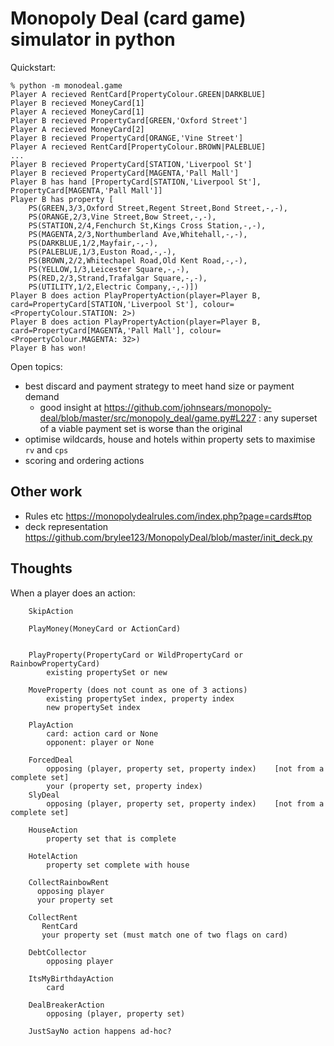 Monopoly Deal (card game) simulator in python
=====

Quickstart:

```
% python -m monodeal.game
Player A recieved RentCard[PropertyColour.GREEN|DARKBLUE]
Player B recieved MoneyCard[1]
Player A recieved MoneyCard[1]
Player B recieved PropertyCard[GREEN,'Oxford Street']
Player A recieved MoneyCard[2]
Player B recieved PropertyCard[ORANGE,'Vine Street']
Player A recieved RentCard[PropertyColour.BROWN|PALEBLUE]
...
Player B recieved PropertyCard[STATION,'Liverpool St']
Player B recieved PropertyCard[MAGENTA,'Pall Mall']
Player B has hand [PropertyCard[STATION,'Liverpool St'], PropertyCard[MAGENTA,'Pall Mall']]
Player B has property [
    PS(GREEN,3/3,Oxford Street,Regent Street,Bond Street,-,-), 
    PS(ORANGE,2/3,Vine Street,Bow Street,-,-), 
    PS(STATION,2/4,Fenchurch St,Kings Cross Station,-,-), 
    PS(MAGENTA,2/3,Northumberland Ave,Whitehall,-,-), 
    PS(DARKBLUE,1/2,Mayfair,-,-), 
    PS(PALEBLUE,1/3,Euston Road,-,-), 
    PS(BROWN,2/2,Whitechapel Road,Old Kent Road,-,-), 
    PS(YELLOW,1/3,Leicester Square,-,-), 
    PS(RED,2/3,Strand,Trafalgar Square,-,-), 
    PS(UTILITY,1/2,Electric Company,-,-)])
Player B does action PlayPropertyAction(player=Player B, card=PropertyCard[STATION,'Liverpool St'], colour=<PropertyColour.STATION: 2>)
Player B does action PlayPropertyAction(player=Player B, card=PropertyCard[MAGENTA,'Pall Mall'], colour=<PropertyColour.MAGENTA: 32>)
Player B has won!
```

Open topics:
* best discard and payment strategy to meet hand size or payment demand
    * good insight at https://github.com/johnsears/monopoly-deal/blob/master/src/monopoly_deal/game.py#L227 : any superset of a viable payment set is worse than the original
* optimise wildcards, house and hotels within property sets to maximise `rv` and `cps`
* scoring and ordering actions


Other work
---
* Rules etc https://monopolydealrules.com/index.php?page=cards#top
* deck representation https://github.com/brylee123/MonopolyDeal/blob/master/init_deck.py

Thoughts
----
When a player does an action:
```
    SkipAction

    PlayMoney(MoneyCard or ActionCard)


    PlayProperty(PropertyCard or WildPropertyCard or RainbowPropertyCard)
        existing propertySet or new
  
    MoveProperty (does not count as one of 3 actions)
        existing propertySet index, property index
        new propertySet index
  
    PlayAction
        card: action card or None
        opponent: player or None
   
    ForcedDeal
        opposing (player, property set, property index)    [not from a complete set]
        your (property set, property index)
    SlyDeal
        opposing (player, property set, property index)    [not from a complete set]
   
    HouseAction
        property set that is complete
    
    HotelAction
        property set complete with house
   
    CollectRainbowRent
      opposing player
      your property set

    CollectRent
       RentCard
       your property set (must match one of two flags on card)

    DebtCollector
    	opposing player

    ItsMyBirthdayAction
        card

    DealBreakerAction
        opposing (player, property set)

    JustSayNo action happens ad-hoc?
```